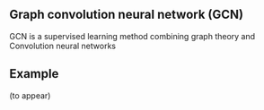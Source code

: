 ## Graph convolution neural network (GCN)
GCN is a supervised learning method combining graph theory and Convolution neural networks

## Example
(to appear)
